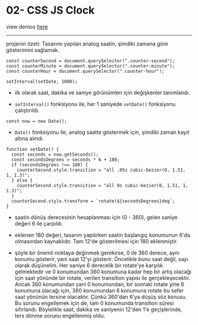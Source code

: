 # 02- CSS JS Clock

view demos [here](https://bayirdan.github.io/javascript30/02-css-js-clock/index.html)

---

projenin özeti: Tasarımı yapılan analog saatin, şimdiki zamana göre gösterimini sağlamak.

```
const counterSecond = document.querySelector(".counter-second");
const counterMinute = document.querySelector(".counter-minute");
const counterHour = document.querySelector(".counter-hour");

setInterval(setDate, 1000);
```

- ilk olarak saat, dakika ve saniye görünümleri için değişkenler tanımlandı.

- `setInterval()` fonksiyonu ile, her 1 saniyede `setDate()` fonksiyonu çalıştırıldı.

```
const now = new Date();
```

- `Date()` fonksiyonu ile, analog saatte göstermek için, şimdiki zaman kayıt altına alındı.

```
function setDate() {
  const seconds = now.getSeconds();
  const secondsDegrees = seconds * 6 + 180;
  if (secondsDegrees !== 180) {
    counterSecond.style.transition = "all .05s cubic-bezier(0, 1.51, 1, 1.3)";
  } else {
    counterSecond.style.transition = "all 0s cubic-bezier(0, 1.51, 1, 1.3)";
  }
  counterSecond.style.transform = `rotate(${secondsDegrees}deg`;
}
```

- saatin dönüş derecesinin hesaplanması için (0 - 360), gelen saniye değeri 6 ile çarpıldı.

- eklenen 180 değeri, tasarım yapılırken saatin başlangıç konumunun 6'da olmasından kaynaklıdır. Tam 12'de gösterilmesi için 180 eklenmiştir.

- şöyle bir önemli noktaya değinmek gerekirse, 0 ile 360 derece, aynı konumu gösterir, yani saat 12'yi gösterir. Öncelikle bunu saat değil, sayı olarak düşünelim. Her saniye 6 derecelik bir rotate'ye karşılık gelmektedir ve 0 konumundan 360 konumuna kadar hep bir artış olacağı için saat yönünde bir rotate, verilen transition yapısı ile gerçekleşecektir. Ancak 360 konumundan yani 0 konumundan, bir sonraki rotate yine 6 konumuna olacağı için, 360 konumundan 6 konumuna rotate bu sefer saat yönünün tersine olacaktır. Çünkü 360'dan 6'ya düşüş söz konusu. Bu sorunu engellemek için de, tam 0 konumunda transition süresi sıfırlandı. Böylelikle saat, dakika ve saniyenin 12'den 1'e geçişlerinde, ters dönme sorunu engellenmiş oldu.
